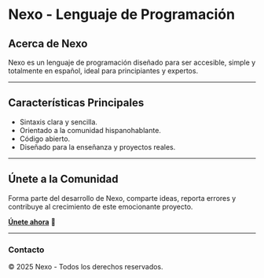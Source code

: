 # Nexo - Lenguaje de Programación

## Acerca de Nexo
Nexo es un lenguaje de programación diseñado para ser accesible, simple y totalmente en español, ideal para principiantes y expertos.

---

## Características Principales
- Sintaxis clara y sencilla.
- Orientado a la comunidad hispanohablante.
- Código abierto.
- Diseñado para la enseñanza y proyectos reales.

---

## Únete a la Comunidad
Forma parte del desarrollo de Nexo, comparte ideas, reporta errores y contribuye al crecimiento de este emocionante proyecto.

[**Únete ahora**](https://github.com/NexoProyect/NexoProyect/blob/main/README.md) 🚀

---

### Contacto
&copy; 2025 Nexo - Todos los derechos reservados.

